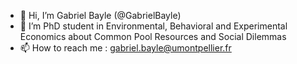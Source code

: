 - 👋 Hi, I’m Gabriel Bayle (@GabrielBayle)
- 🌱 I’m PhD student in Environmental, Behavioral and Experimental Economics about Common Pool Resources and Social Dilemmas
- 📫 How to reach me : gabriel.bayle@umontpellier.fr

<!---
GabrielBayle/GabrielBayle is a ✨ special ✨ repository because its `README.md` (this file) appears on your GitHub profile.
You can click the Preview link to take a look at your changes.
--->
